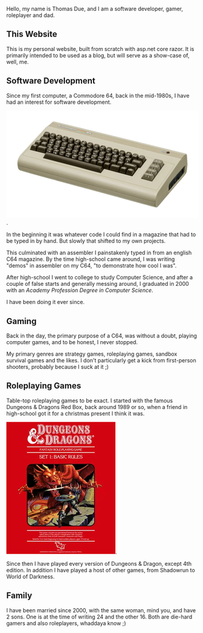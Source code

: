 Hello, my name is Thomas Due, and I am a software developer, gamer, roleplayer and dad. 

## This Website 

This is my personal website, built from scratch with asp.net core razor. It is primarily 
intended to be used as a blog, but will serve as a show-case of, well, me.


## Software Development
Since my first computer, a Commodore 64, back in the mid-1980s, I have had an interest for 
software development. 

![Commodore 64](../Images/C64.webp).

In the beginning it was whatever code I could find in
a magazine that had to be typed in by hand. But slowly that shifted to my own projects. 

This culminated with an assembler I painstakenly typed in from an english C64 magazine. By the time high-school
came around, I was writing "demos" in assembler on my C64, "to demonstrate how cool I was".

After high-school I went to college to study Computer Science, and after a couple of false starts 
and generally messing around, I graduated in 2000 with an *Academy Profession Degree in Computer Science*. 

I have been doing it ever since. 


## Gaming

Back in the day, the primary purpose of a C64, was without a doubt, playing computer games, and to be 
honest, I never stopped. 

My primary genres are strategy games, roleplaying games, sandbox survival games and the likes. I don't
particularly get a kick from first-person shooters, probably because I suck at it ;)

## Roleplaying Games

Table-top roleplaying games to be exact. I started with the famous Dungeons & Dragons Red Box, back 
around 1989 or so, when a friend in high-school got it for a christmas present I think it was. 

![D&D Basic Set](../Images/Basic_Box.webp).

Since then I have played every version of Dungeons & Dragon, except 4th edition. 
In addition I have played a host of other games, from Shadowrun to World of Darkness. 

## Family

I have been married since 2000, with the same woman, mind you, and have 2 sons. 
One is at the time of writing 24 and the other 16. 
Both are die-hard gamers and also roleplayers, whaddaya know ;)

